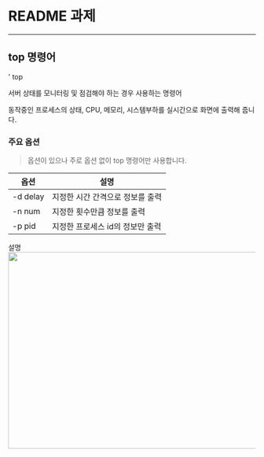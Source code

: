 # README 과제

---
## top 명령어

' top

서버 상태를 모니터링 및 점검해야 하는 경우 사용하는 명령어

동작중인 프로세스의 상태, CPU, 메모리, 시스템부하를 실시간으로 화면에 출력해 줍니다.

### 주요 옵션
> 옵션이 있으나 주로 옵션 없이 top 명령어만 사용합니다.

|옵션|설명|
|---|---|
|-d delay|지정한 시간 간격으로 정보를 출력|
|-n num|지정한 횟수만큼 정보를 출력|
|-p pid|지정한 프로세스 id의 정보만 출력|

설명
<img src="C:\Users\user\OneDrive\바탕 화면\학교\2학년 1학기 수업\오픈소스\이미지" width="1000" height="400">
